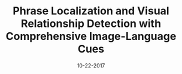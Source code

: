 ---
title: "Phrase Localization and Visual Relationship Detection with Comprehensive Image-Language Cues"
collection: publications
permalink: /publication/10-22-2017-plummer_phrase
excerpt: 'This  paper  presents  a  framework  for  localization  or grounding  of  phrases  in  images  using a  large  collection of  linguistic  and  visual  cues.   We  model  the  appearance, size, and position of entity bounding boxes, adjectives that contain attribute information, and spatial relationships between pairs of entities connected by verbs or prepositions. Special attention is given to relationships between people and clothing or body part mentions, as they are useful for distinguishing individuals.  We automatically learn weights for combining these cues and at test time, perform joint inference over all phrases in a caption.  The resulting system produces state of the art performance on phrase localization on the Flickr30k Entities dataset and visual relationship detection on the Stanford VRD dataset.'
date: 10-22-2017
venue: 'International Conference on Computer Vision'
paperurl: 'https://cmcervantes.github.io/files/plummer_2017_phrase.pdf'
citation: 'B. Plummer, A. Mallya, C. Cervantes, J. Hockenmaier, &amp; S. Lazebnik. (2017) Phrase Localization and Visual Relationship Detection with Comprehensive Image-Language Cues. International Conference on Computer Vision (ICCV)'
---